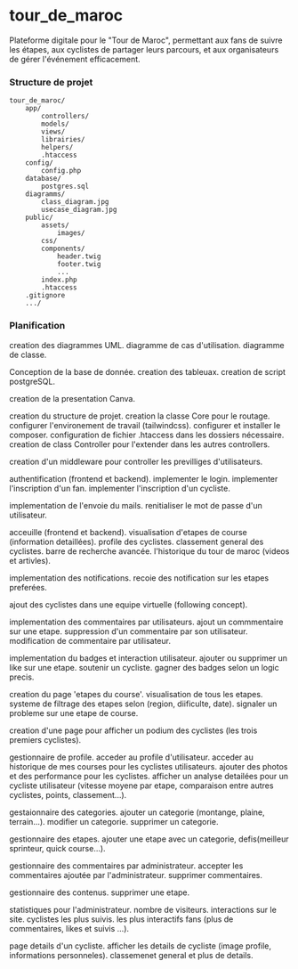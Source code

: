 # tour_de_maroc
Plateforme digitale pour le "Tour de Maroc", permettant aux fans de suivre les étapes, aux cyclistes de partager leurs parcours, et aux organisateurs de gérer l'événement efficacement.

### Structure de projet
``` 
tour_de_maroc/
    app/
        controllers/
        models/
        views/
        librairies/
        helpers/
        .htaccess
    config/
        config.php
    database/
        postgres.sql
    diagramms/
        class_diagram.jpg
        usecase_diagram.jpg
    public/
        assets/
            images/
        css/
        components/
            header.twig
            footer.twig
            ...
        index.php
        .htaccess
    .gitignore
    .../
```

### Planification
creation des diagrammes UML.
    diagramme de cas d'utilisation.
    diagramme de classe.

Conception de la base de donnée.
    creation des tableuax.
    creation de script postgreSQL.

creation de la presentation Canva.

creation du structure de projet.
    creation la classe Core pour le routage.
    configurer l'environement de travail (tailwindcss).
    configurer et installer le composer.
    configuration de fichier .htaccess dans les dossiers nécessaire.
    creation de class Controller pour l'extender dans les autres controllers.

creation d'un middleware pour controller les previlliges d'utilisateurs.

authentification (frontend et backend).
    implementer le login.
    implementer l'inscription d'un fan.
    implementer l'inscription d'un cycliste.

implementation de l'envoie du mails.
    renitialiser le mot de passe d'un utilisateur.

acceuille (frontend et backend).
    visualisation d'etapes de course (information detaillées).
    profile des cyclistes.
    classement general des cyclistes.
    barre de recherche avancée.
    l'historique du tour de maroc (videos et artivles).

implementation des notifications.
    recoie des notification sur les etapes preferées.

ajout des cyclistes dans une equipe virtuelle (following concept).

implementation des commentaires par utilisateurs.
    ajout un commmentaire sur une etape.
    suppression d'un commentaire par son utilisateur.
    modification de commentaire par utilisateur.

implementation du badges et interaction utilisateur.
    ajouter ou supprimer un like sur une etape.
    soutenir un cycliste.
    gagner des badges selon un logic precis.

creation du page 'etapes du course'.
    visualisation de tous les etapes.
    systeme de filtrage des etapes selon (region, diificulte, date).
    signaler un probleme sur une etape de course.

creation d'une page pour afficher un podium des cyclistes (les trois premiers cyclistes).

gestionnaire de profile.
    acceder au profile d'utilisateur.
    acceder au historique de mes courses pour les cyclistes utilisateurs.
    ajouter des photos et des performance pour les cyclistes.
    afficher un analyse detailées pour un cycliste utilisateur (vitesse moyene par etape, comparaison entre autres cyclistes, points, classement...).

gestaionnaire des categories.
    ajouter un categorie (montange, plaine, terrain...).
    modifier un categorie.
    supprimer un categorie.

gestionnaire des etapes.
    ajouter une etape avec un categorie, defis(meilleur sprinteur, quick course...).

gestionnaire des commentaires par administrateur.
    accepter les commentaires ajoutée par l'administrateur.
    supprimer commentaires.

gestionnaire des contenus.
    supprimer une etape.

statistiques pour l'administrateur.
    nombre de visiteurs.
    interactions sur le site.
    cyclistes les plus suivis.
    les plus interactifs fans (plus de commentaires, likes et suivis ...).

page details d'un cycliste.
    afficher les details de cycliste (image profile, informations personneles).
    classemenet general et plus de details.